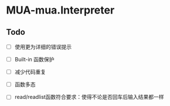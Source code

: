 # MUA-mua.Interpreter

## Todo

- [ ] 使用更为详细的错误提示
- [ ] Built-in 函数保护
- [ ] 减少代码重复
- [ ] 函数多态
- [ ] read/readlist函数符合要求：使得不论是否回车后输入结果都一样

